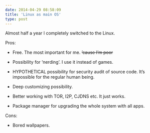 ```yaml
---
date: 2014-04-29 08:58:09
title: 'Linux as main OS'
type: post
---
```


Almost half a year I completely switched to the Linux.

Pros:

- Free. The most important for me. ~~’cause I’m poor~~

- Possibility for ‘nerding’. I use it instead of games.

- HYPOTHETICAL possibility for security audit of source code. It’s impossible for the regular human
  being.

- Deep customizing possibility.

- Better working with TOR, I2P, CJDNS etc. It just works.

- Package manager for upgrading the whole system with all apps.

Cons:

- Bored wallpapers.
